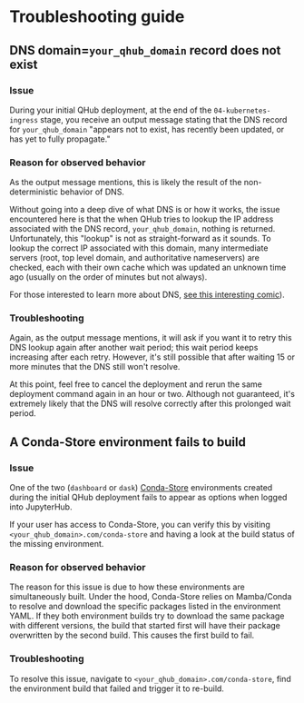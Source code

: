 # Troubleshooting guide

## DNS domain=`your_qhub_domain` record does not exist

### Issue

During your initial QHub deployment, at the end of the `04-kubernetes-ingress` stage, you receive an output message stating that the DNS record for `your_qhub_domain` "appears not
to exist, has recently been updated, or has yet to fully propagate."

### Reason for observed behavior

As the output message mentions, this is likely the result of the non-deterministic behavior of DNS.

Without going into a deep dive of what DNS is or how it works, the issue encountered here is that the when QHub tries to lookup the IP address associated with the DNS record,
`your_qhub_domain`, nothing is returned. Unfortunately, this "lookup" is not as straight-forward as it sounds. To lookup the correct IP associated with this domain, many
intermediate servers (root, top level domain, and authoritative nameservers) are checked, each with their own cache which was updated an unknown time ago (usually on the order of
minutes but not always).

For those interested to learn more about DNS, [see this interesting comic](https://howdns.works/)).

### Troubleshooting

Again, as the output message mentions, it will ask if you want it to retry this DNS lookup again after another wait period; this wait period keeps increasing after each retry.
However, it's still possible that after waiting 15 or more minutes that the DNS still won't resolve.

At this point, feel free to cancel the deployment and rerun the same deployment command again in an hour or two. Although not guaranteed, it's extremely likely that the DNS will
resolve correctly after this prolonged wait period.

## A Conda-Store environment fails to build

### Issue

One of the two (`dashboard` or `dask`) [Conda-Store](https://github.com/Quansight/conda-store) environments created during the initial QHub deployment fails to appear as options
when logged into JupyterHub.

If your user has access to Conda-Store, you can verify this by visiting `<your_qhub_domain>.com/conda-store` and having a look at the build status of the missing environment.

### Reason for observed behavior

The reason for this issue is due to how these environments are simultaneously built. Under the hood, Conda-Store relies on Mamba/Conda to resolve and download the specific packages
listed in the environment YAML. If they both environment builds try to download the same package with different versions, the build that started first will have their package
overwritten by the second build. This causes the first build to fail.

### Troubleshooting

To resolve this issue, navigate to `<your_qhub_domain>.com/conda-store`, find the environment build that failed and trigger it to re-build.
